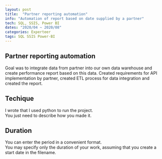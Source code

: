 ```yaml
---
layout: post
title:  "Partner reporting automation"
info: "Automation of report based on date supplied by a partner"
tech: SQL, SSIS, Power BI
dates: "2020/04 ~ 2020/08" 
categories: Experteer
tags: SQL SSIS Power-BI
---
```


## Partner reporting automation
Goal was to integrate data from partner into our own data warehouse and create performance report based on
this data. Created requirements for API implementation by partner, created ETL process for data integration
and created the report.  


## Techique
I wrote that I used python to run the project.  
You just need to describe how you made it.  


## Duration 
You can enter the period in a convenient format.   
You may specify only the duration of your work, assuming that you create a start date in the filename.  
